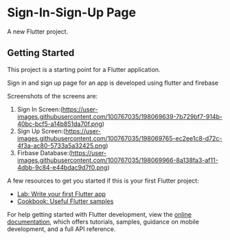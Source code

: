 # Sign-In-Sign-Up Page

A new Flutter project.

## Getting Started

This project is a starting point for a Flutter application.

Sign in and sign up page for an app is developed using flutter and firebase

Screenshots of the screens are:
1. Sign In Screen:(https://user-images.githubusercontent.com/100767035/198069639-7b729bf7-914b-40bc-bcf5-a14b851da70f.png)
2. Sign Up Screen:(https://user-images.githubusercontent.com/100767035/198069765-ec2ee1c8-d72c-4f3a-ac80-5733a5a32425.png)
3. Firbase Database:(https://user-images.githubusercontent.com/100767035/198069966-8a138fa3-af11-4dbb-9c84-e44bdac9d7f0.png)

A few resources to get you started if this is your first Flutter project:

- [Lab: Write your first Flutter app](https://docs.flutter.dev/get-started/codelab)
- [Cookbook: Useful Flutter samples](https://docs.flutter.dev/cookbook)

For help getting started with Flutter development, view the
[online documentation](https://docs.flutter.dev/), which offers tutorials,
samples, guidance on mobile development, and a full API reference.

